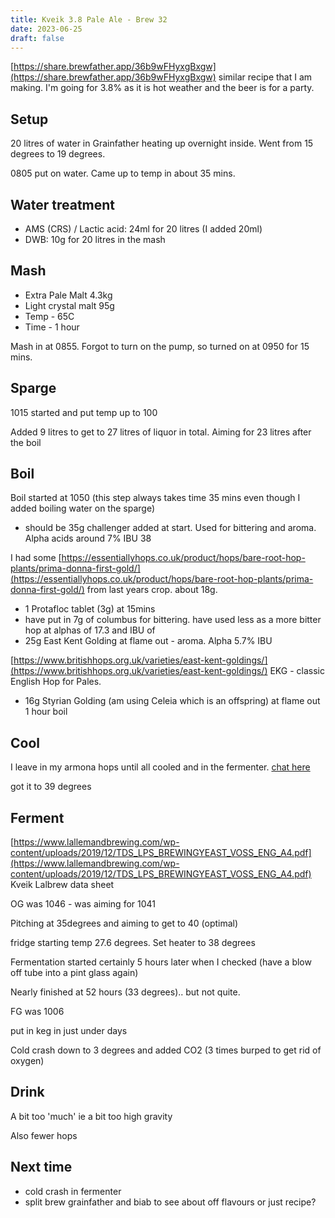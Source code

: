 ```yaml
---
title: Kveik 3.8 Pale Ale - Brew 32
date: 2023-06-25
draft: false 
---
```


<!-- [https://www.brewersfriend.com/homebrew/recipe/view/1289160/kingston-jpa](https://www.brewersfriend.com/homebrew/recipe/view/1289160/kingston-jpa)  -->
<!-- [![pot](/images/2022-10-08/6.jpg "treatment")](/images/2022-10-08/6.jpg) -->

[https://share.brewfather.app/36b9wFHyxgBxgw](https://share.brewfather.app/36b9wFHyxgBxgw) similar recipe that I am making. I'm going for 3.8% as it is hot weather and the beer is for a party.

## Setup

20 litres of water in Grainfather heating up overnight inside. Went from 15 degrees to 19 degrees.

0805 put on water. Came up to temp in about 35 mins.

## Water treatment
- AMS (CRS) / Lactic acid: 24ml for 20 litres (I added 20ml)
- DWB: 10g for 20 litres in the mash 

## Mash
- Extra Pale Malt 4.3kg
- Light crystal malt 95g
- Temp - 65C 
- Time - 1 hour 

Mash in at 0855. Forgot to turn on the pump, so turned on at 0950 for 15 mins.

## Sparge

1015 started and put temp up to 100

Added 9 litres to get to 27 litres of liquor in total. Aiming for 23 litres after the boil

## Boil

<!-- [![pot](/images/2023-05-09/3.jpg "treatment")](/images/2023-05-09/3.jpg) -->

Boil started at 1050 (this step always takes time 35 mins even though I added boiling water on the sparge)


<!-- {{< figure src="/images/2023-05-09/3.jpg" alt="dwarf" width="500px" >}} -->

- should be 35g challenger added at start.  Used for bittering and aroma. Alpha acids around 7% IBU 38 

I had some [https://essentiallyhops.co.uk/product/hops/bare-root-hop-plants/prima-donna-first-gold/](https://essentiallyhops.co.uk/product/hops/bare-root-hop-plants/prima-donna-first-gold/) from last years crop. about 18g. 
- 1 Protafloc tablet (3g) at 15mins
- have put in 7g of columbus for bittering. have used less as a more bitter hop at alphas of 17.3 and IBU of 
- 25g East Kent Golding at flame out - aroma. Alpha 5.7% IBU

[https://www.britishhops.org.uk/varieties/east-kent-goldings/](https://www.britishhops.org.uk/varieties/east-kent-goldings/) EKG - classic English Hop for Pales.
- 16g Styrian Golding (am using Celeia which is an offspring) at flame out
1 hour boil

## Cool

I leave in my armona hops until all cooled and in the fermenter. [chat here](https://www.homebrewtalk.com/threads/question-on-adding-hops-at-end-of-boil.481514/)

got it to 39 degrees


## Ferment 

[https://www.lallemandbrewing.com/wp-content/uploads/2019/12/TDS_LPS_BREWINGYEAST_VOSS_ENG_A4.pdf](https://www.lallemandbrewing.com/wp-content/uploads/2019/12/TDS_LPS_BREWINGYEAST_VOSS_ENG_A4.pdf) Kveik Lalbrew data sheet

OG was 1046 - was aiming for 1041

Pitching at 35degrees and aiming to get to 40 (optimal)

fridge starting temp 27.6 degrees. Set heater to 38 degrees

Fermentation started certainly 5 hours later when I checked (have a blow off tube into a pint glass again)

Nearly finished at 52 hours (33 degrees).. but not quite.

FG was 1006

put in keg in just under days

Cold crash down to 3 degrees and added CO2 (3 times burped to get rid of oxygen)


<!-- [![pot](/images/2023-06-06/2.jpg "treatment")](/images/2023-06-06/2.jpg) -->

<!-- [![pot](/images/2023-05-09/2.jpg "treatment"){:width="500px"}](/images/2023-05-09/2.jpg) -->
<!-- [![pot](/images/2023-05-09/2.jpg "treatment")](/images/2023-05-09/2.jpg) -->

<!-- {{< figure src="/images/2023-05-09/2.jpg" alt="dwarf" width="400px" >}} -->
## Drink

A bit too 'much' ie a bit too high gravity

Also fewer hops


## Next time

- cold crash in fermenter
- split brew grainfather and biab to see about off flavours or just recipe?

